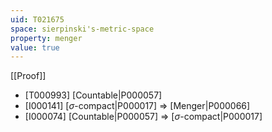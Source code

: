 ```yaml
---
uid: T021675
space: sierpinski's-metric-space
property: menger
value: true
---
```

[[Proof]]

* [T000993] [Countable|P000057]
* [I000141] [$\sigma$-compact|P000017] => [Menger|P000066]
* [I000074] [Countable|P000057] => [$\sigma$-compact|P000017]

